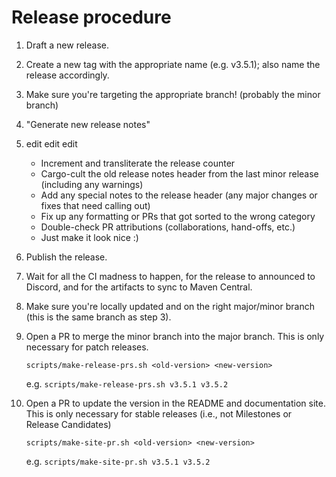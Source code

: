 # Release procedure

1. Draft a new release.
1. Create a new tag with the appropriate name (e.g. v3.5.1); also name the release accordingly.
1. Make sure you're targeting the appropriate branch! (probably the minor branch)
1. "Generate new release notes"
1. edit edit edit
   - Increment and transliterate the release counter
   - Cargo-cult the old release notes header from the last minor release (including any warnings)
   - Add any special notes to the release header (any major changes or fixes that need calling out)
   - Fix up any formatting or PRs that got sorted to the wrong category
   - Double-check PR attributions (collaborations, hand-offs, etc.)
   - Just make it look nice :)
1. Publish the release.
1. Wait for all the CI madness to happen, for the release to announced to Discord, and for the artifacts to sync to Maven Central.
1. Make sure you're locally updated and on the right major/minor branch (this is the same branch as step 3).
1. Open a PR to merge the minor branch into the major branch. This is only necessary for patch releases.

   `scripts/make-release-prs.sh <old-version> <new-version>`

   e.g. `scripts/make-release-prs.sh v3.5.1 v3.5.2`

1. Open a PR to update the version in the README and documentation site. This is only necessary for stable releases (i.e., not Milestones or Release Candidates)

   `scripts/make-site-pr.sh <old-version> <new-version>`

   e.g. `scripts/make-site-pr.sh v3.5.1 v3.5.2`
